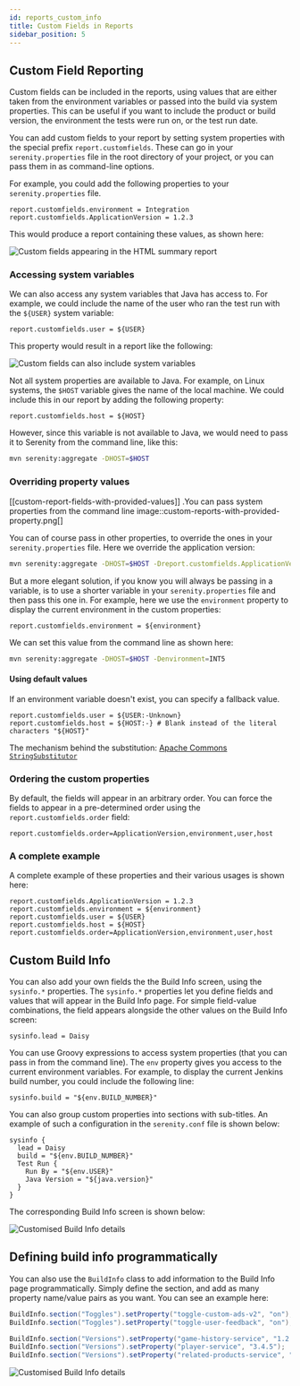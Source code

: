 ```yaml
---
id: reports_custom_info
title: Custom Fields in Reports
sidebar_position: 5
---
```

## Custom Field Reporting

Custom fields can be included in the reports, using values that are either taken from the environment variables or passed into the build via system properties. This can be useful if you want to include the product or build version, the environment the tests were run on, or the test run date.

You can add custom fields to your report by setting system properties with the special prefix `report.customfields`. These can go in your `serenity.properties` file in the root directory of your project, or you can pass them in as command-line options.

For example, you could add the following properties to your `serenity.properties` file.
```
report.customfields.environment = Integration
report.customfields.ApplicationVersion = 1.2.3
```

This would produce a report containing these values, as shown here:

![Custom fields appearing in the HTML summary report](img/custom-report-fields.png)

### Accessing system variables
We can also access any system variables that Java has access to. For example, we could include the name of the user who ran the test run with the `${USER}` system variable:

```
report.customfields.user = ${USER}
```

This property would result in a report like the following:

![Custom fields can also include system variables](img/custom-reports-including-a-system-variable.png)

Not all system properties are available to Java. For example, on Linux systems, the `$HOST` variable gives the name of the local machine. We could include this in our report by adding the following property:

```
report.customfields.host = ${HOST}
```

However, since this variable is not available to Java, we would need to pass it to Serenity from the command line, like this:

```bash
mvn serenity:aggregate -DHOST=$HOST
```

### Overriding property values

[[custom-report-fields-with-provided-values]]
.You can pass system properties from the command line
image::custom-reports-with-provided-property.png[]

You can of course pass in other properties, to override the ones in your `serenity.properties` file. Here we override the application version:

```bash
mvn serenity:aggregate -DHOST=$HOST -Dreport.customfields.ApplicationVersion=1.2.4
```
But a more elegant solution, if you know you will always be passing in a variable, is to use a shorter variable in your `serenity.properties` file and then pass this one in. For example, here we use the `environment` property to display the current environment in the custom properties:

```
report.customfields.environment = ${environment}
```

We can set this value from the command line as shown here:

```bash
mvn serenity:aggregate -DHOST=$HOST -Denvironment=INT5
```

#### Using default values
If an environment variable doesn't exist, you can specify a fallback value.

```
report.customfields.user = ${USER:-Unknown}
report.customfields.host = ${HOST:-} # Blank instead of the literal characters "${HOST}"
```
The mechanism behind the substitution: [Apache Commons `StringSubstitutor`](https://commons.apache.org/proper/commons-text/apidocs/org/apache/commons/text/StringSubstitutor.html)

### Ordering the custom properties

By default, the fields will appear in an arbitrary order. You can force the fields to appear in a pre-determined order using the `report.customfields.order` field:

```
report.customfields.order=ApplicationVersion,environment,user,host
```

### A complete example
A complete example of these properties and their various usages is shown here:

```
report.customfields.ApplicationVersion = 1.2.3
report.customfields.environment = ${environment}
report.customfields.user = ${USER}
report.customfields.host = ${HOST}
report.customfields.order=ApplicationVersion,environment,user,host
```

## Custom Build Info

You can also add your own fields the the Build Info screen, using the `sysinfo.*` properties.
The `sysinfo.*` properties let you define fields and values that will appear in the Build Info page. For simple field-value combinations, the field appears alongside the other values on the Build Info screen:

```
sysinfo.lead = Daisy
```

You can use Groovy expressions to access system properties (that you can pass in from the command line). The `env` property gives you access to the current environment variables. For example, to display the current Jenkins build number, you could include the following line:

```
sysinfo.build = "${env.BUILD_NUMBER}"
```

You can also group custom properties into sections with sub-titles. An example of such a configuration in the `serenity.conf` file is shown below:

```
sysinfo {
  lead = Daisy
  build = "${env.BUILD_NUMBER}"
  Test Run {
    Run By = "${env.USER}"
    Java Version = "${java.version}"
  }
}
```

The corresponding Build Info screen is shown below:

![Customised Build Info details](img/build-info.png)

## Defining build info programmatically

You can also use the `BuildInfo` class to add information to the Build Info page programmatically. Simply define the section, and add as many property name/value pairs as you want. You can see an example here:

```java
BuildInfo.section("Toggles").setProperty("toggle-custom-ads-v2", "on");
BuildInfo.section("Toggles").setProperty("toggle-user-feedback", "on");

BuildInfo.section("Versions").setProperty("game-history-service", "1.2.3");
BuildInfo.section("Versions").setProperty("player-service", "3.4.5");
BuildInfo.section("Versions").setProperty("related-products-service", "2.3.4");
```

![Customised Build Info details](img/custom-build-info.png)

